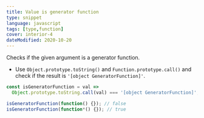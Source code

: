 ```yaml
---
title: Value is generator function
type: snippet
language: javascript
tags: [type,function]
cover: interior-4
dateModified: 2020-10-20
---
```


Checks if the given argument is a generator function.

- Use `Object.prototype.toString()` and `Function.prototype.call()` and check if the result is `'[object GeneratorFunction]'`.

```js
const isGeneratorFunction = val =>
  Object.prototype.toString.call(val) === '[object GeneratorFunction]';

isGeneratorFunction(function() {}); // false
isGeneratorFunction(function*() {}); // true
```
